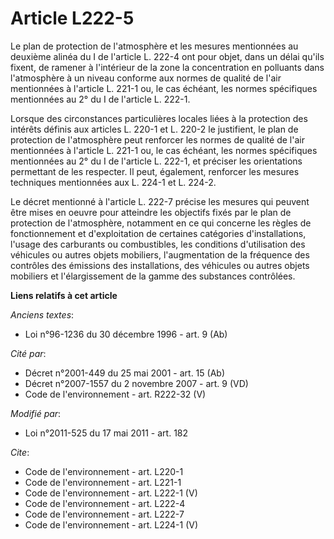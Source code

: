# Article L222-5

Le plan de protection de l'atmosphère et les mesures mentionnées au deuxième alinéa du I de l'article L. 222-4 ont pour
objet, dans un délai qu'ils fixent, de ramener à l'intérieur de la zone la concentration en polluants dans l'atmosphère à un
niveau conforme aux normes de qualité de l'air mentionnées à l'article L. 221-1 ou, le cas échéant, les normes spécifiques
mentionnées au 2° du I de l'article L. 222-1. 

Lorsque des circonstances particulières locales liées à la protection des intérêts définis aux articles L. 220-1 et L. 220-2
le justifient, le plan de protection de l'atmosphère peut renforcer les normes de qualité de l'air mentionnées à l'article L.
221-1 ou, le cas échéant, les normes spécifiques mentionnées au 2° du I de l'article L. 222-1, et préciser les orientations
permettant de les respecter. Il peut, également, renforcer les mesures techniques mentionnées aux L. 224-1 et L. 224-2. 

Le décret mentionné à l'article L. 222-7 précise les mesures qui peuvent être mises en oeuvre pour atteindre les objectifs
fixés par le plan de protection de l'atmosphère, notamment en ce qui concerne les règles de fonctionnement et d'exploitation
de certaines catégories d'installations, l'usage des carburants ou combustibles, les conditions d'utilisation des véhicules
ou autres objets mobiliers, l'augmentation de la fréquence des contrôles des émissions des installations, des véhicules ou
autres objets mobiliers et l'élargissement de la gamme des substances contrôlées.

**Liens relatifs à cet article**

_Anciens textes_:

  - Loi n°96-1236 du 30 décembre 1996 - art. 9 (Ab)

_Cité par_:

  - Décret n°2001-449 du 25 mai 2001 - art. 15 (Ab)
  - Décret n°2007-1557 du 2 novembre 2007 - art. 9 (VD)
  - Code de l'environnement - art. R222-32 (V)

_Modifié par_:

  - Loi n°2011-525 du 17 mai 2011 - art. 182

_Cite_:

  - Code de l'environnement - art. L220-1
  - Code de l'environnement - art. L221-1
  - Code de l'environnement - art. L222-1 (V)
  - Code de l'environnement - art. L222-4
  - Code de l'environnement - art. L222-7
  - Code de l'environnement - art. L224-1 (V)
